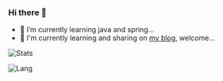 <!--
**idream68/idream68** is a ✨ _special_ ✨ repository because its `README.md` (this file) appears on your GitHub profile.

Here are some ideas to get you started:

- 🔭 I’m currently working on ...
- 🌱 I’m currently learning java and spring..
- 👯 I’m looking to collaborate on ...
- 🤔 I’m looking for help with ...
- 💬 Ask me about ...
- 📫 How to reach me: ...
- 😄 Pronouns: ...
- ⚡ Fun fact: ...
-->

### Hi there 👋
- 🌱 I’m currently learning java and spring...
- 🌱 I'm currently learning and sharing on [my blog](https://www.idream68.top), welcome...

![Stats](https://github-readme-stats.vercel.app/api?username=idream68)

![Lang](https://github-readme-stats.vercel.app/api/top-langs/?username=idream68&hide=ipynb,html&layout=compact)

